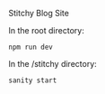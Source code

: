 Stitchy Blog Site

In the root directory:
```
npm run dev
```

In the /stitchy directory:
```
sanity start
```